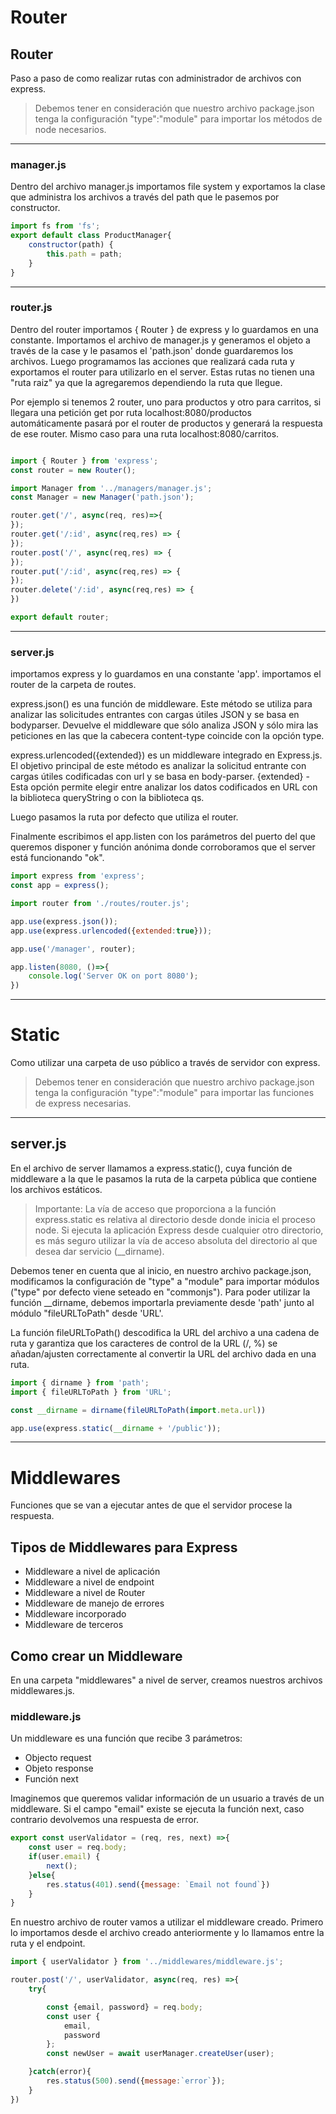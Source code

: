 # Router

## Router
Paso a paso de como realizar rutas con administrador de archivos con express.

> Debemos tener en consideración que nuestro archivo package.json tenga la configuración "type":"module" para importar los métodos de node necesarios.
___

### manager.js
Dentro del archivo manager.js importamos file system y exportamos la clase que administra los archivos a través del path que le pasemos por constructor.

```javascript
import fs from 'fs';
export default class ProductManager{
    constructor(path) {
        this.path = path;
    }
}
```
___

### router.js
Dentro del router importamos { Router } de express y lo guardamos en una constante.
Importamos el archivo de manager.js y generamos el objeto a través de la case y le pasamos el 'path.json' donde guardaremos los archivos.
Luego programamos las acciones que realizará cada ruta y exportamos el router para utilizarlo en el server. Estas rutas no tienen una "ruta raiz" ya que la agregaremos dependiendo la ruta que llegue. 

Por ejemplo si tenemos 2 router, uno para productos y otro para carritos, si llegara una petición get por ruta localhost:8080/productos automáticamente pasará por el router de productos y generará la respuesta de ese router. Mismo caso para una ruta localhost:8080/carritos.

```javascript

import { Router } from 'express';
const router = new Router();

import Manager from '../managers/manager.js';
const Manager = new Manager('path.json');

router.get('/', async(req, res)=>{
});
router.get('/:id', async(req,res) => {
});
router.post('/', async(req,res) => {
});
router.put('/:id', async(req,res) => {
});
router.delete('/:id', async(req,res) => {
})

export default router;
```
___

### server.js
importamos express y lo guardamos en una constante 'app'.
importamos el router de la carpeta de routes.

express.json() es una función de middleware. Este método se utiliza para analizar las solicitudes entrantes con cargas útiles JSON y se basa en bodyparser.
Devuelve el middleware que sólo analiza JSON y sólo mira las peticiones en las que la cabecera content-type coincide con la opción type.

express.urlencoded({extended}) es un middleware integrado en Express.js. El objetivo principal de este método es analizar la solicitud entrante con cargas útiles codificadas con url y se basa en body-parser.
{extended} - Esta opción permite elegir entre analizar los datos codificados en URL con la biblioteca queryString o con la biblioteca qs.

Luego pasamos la ruta por defecto que utiliza el router.

Finalmente escribimos el app.listen con los parámetros del puerto del que queremos disponer y función anónima donde corroboramos que el server está funcionando "ok".

```javascript
import express from 'express';
const app = express();

import router from './routes/router.js';

app.use(express.json());
app.use(express.urlencoded({extended:true}));

app.use('/manager', router);

app.listen(8080, ()=>{
    console.log('Server OK on port 8080');
})
```
---
# Static

Como utilizar una carpeta de uso público a través de servidor con express.

> Debemos tener en consideración que nuestro archivo package.json tenga la configuración "type":"module" para importar las funciones de express necesarias.

___

## server.js
En el archivo de server llamamos a express.static(), cuya función de middleware a la que le pasamos la ruta de la carpeta pública que contiene los archivos estáticos.
> Importante: La vía de acceso que proporciona a la función express.static es relativa al directorio desde donde inicia el proceso node. Si ejecuta la aplicación Express desde cualquier otro directorio, es más seguro utilizar la vía de acceso absoluta del directorio al que desea dar servicio (__dirname).

Debemos tener en cuenta que al inicio, en nuestro archivo package.json, modificamos la configuración de "type" a "module" para importar módulos ("type" por defecto viene seteado en "commonjs").
Para poder utilizar la función __dirname, debemos importarla previamente desde 'path' junto al módulo "fileURLToPath" desde 'URL'.

La función fileURLToPath() descodifica la URL del archivo a una cadena de ruta y garantiza que los caracteres de control de la URL (/, %) se añadan/ajusten correctamente al convertir la URL del archivo dada en una ruta.


```javascript
import { dirname } from 'path';
import { fileURLToPath } from 'URL';

const __dirname = dirname(fileURLToPath(import.meta.url))

app.use(express.static(__dirname + '/public'));

```
---
# Middlewares
Funciones que se van a ejecutar antes de que el servidor procese la respuesta.

## Tipos de Middlewares para Express
- Middleware a nivel de aplicación
- Middleware a nivel de endpoint
- Middleware a nivel de Router
- Middleware de manejo de errores
- Middleware incorporado
- Middleware de terceros

## Como crear un Middleware
En una carpeta "middlewares" a nivel de server, creamos nuestros archivos middlewares.js.

### middleware.js
Un middleware es una función que recibe 3 parámetros:
- Objecto request
- Objeto response
- Función next

Imaginemos que queremos validar información de un usuario a través de un middleware. Si el campo "email" existe se ejecuta la función next, caso contrario devolvemos una respuesta de error.

```javascript
export const userValidator = (req, res, next) =>{
    const user = req.body;
    if(user.email) {
        next();
    }else{
        res.status(401).send({message: `Email not found`})
    }
}
```

En nuestro archivo de router vamos a utilizar el middleware creado.
Primero lo importamos desde el archivo creado anteriormente y lo llamamos entre la ruta y el endpoint.

```javascript
import { userValidator } from '../middlewares/middleware.js';

router.post('/', userValidator, async(req, res) =>{
    try{

        const {email, password} = req.body;
        const user {
            email,
            password
        };
        const newUser = await userManager.createUser(user);

    }catch(error){
        res.status(500).send({message:`error`});
    }
})
```

